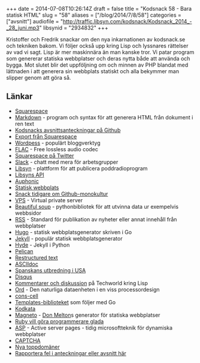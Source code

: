 +++
date = 2014-07-08T10:26:14Z
draft = false
title = "Kodsnack 58 - Bara statisk HTML"
slug = "58"
aliases = ["/blog/2014/7/8/58"]
categories = ["avsnitt"]
audiofile = "http://traffic.libsyn.com/kodsnack/Kodsnack_2014_-_28_juni.mp3"
libsynid = "2934832"
+++

Kristoffer och Fredrik snackar om den nya inkarnationen av kodsnack.se och tekniken bakom. Vi följer också upp kring Lisp och lyssnares rättelser av vad vi sagt. Lisp är mer maskinnära än man kanske tror. Vi patar program som genererar statiska webbplatser och deras nytta både att använda och bygga. Mot slutet blir det uppföljning om och minnen av PHP blandat med lättnaden i att generera sin webbplats statiskt och alla bekymmer man slipper genom att göra så.

## Länkar ##
* [Squarespace](http://www.squarespace.com)
* [Markdown](http://daringfireball.net/projects/markdown/) - program och syntax för att generera HTML från dokument i ren text
* [Kodsnacks avsnittsanteckningar på Github](https://github.com/kodsnack/site/tree/master/content/avsnitt)
* [Export från Squarespace](http://help.squarespace.com/guides/can-i-export-my-site)
* [Wordpess](http://en.wikipedia.org/wiki/Wordpress) - populärt bloggverktyg
* [FLAC](http://en.wikipedia.org/wiki/FLAC) - Free lossless audio codec
* [Squarespace på Twitter](https://twitter.com/squarespace)
* [Slack](http://www.slack.com) - chatt med mera för arbetsgrupper
* [Libsyn](http://www.libsyn.com) - plattform för att publicera poddradioprogram
* [Libsyns API](http://docs.libsynpro.com/api)
* [Auphonic](https://auphonic.com)
* [Statisk webbplats](http://en.wikipedia.org/wiki/Static_web_page)
* [Snack tidigare om Github-monokultur](http://kodsnack.se/47/)
* [VPS](http://en.wikipedia.org/wiki/Virtual_private_server) - Virtual private server
* [Beautiful soup](http://www.crummy.com/software/BeautifulSoup/) - pythonbibliotek för att utvinna data ur exempelvis webbsidor
* [RSS](http://en.wikipedia.org/wiki/Rss) - Standard för publikation av nyheter eller annat innehåll från webbplatser
* [Hugo](http://hugo.spf13.com) - statisk webbplatsgenerator skriven i Go
* [Jekyll](http://jekyllrb.com) - populär statisk webbplatsgenerator
* [Hyde](http://hyde.github.io) - Jekyll i Python
* [Pelican](http://blog.getpelican.com)
* [Restructured text](http://docutils.sourceforge.net/rst.html)
* [ASCIIdoc](http://www.methods.co.nz/asciidoc/)
* [Spanskans utbredning i USA](http://en.wikipedia.org/wiki/Spanish_language_in_the_United_States)
* [Disqus](https://disqus.com)
* [Kommentarer och diskussion](http://techworld.idg.se/2.2524/1.567252/kodsnack--lisp-i-alla-programmeringssprak?articleRenderMode=listpostings#disqus_thread) på Techworld kring Lisp
* [Ord](http://en.wikipedia.org/wiki/Word_%28computer_architecture%29) - Den naturliga dataenheten i en viss processordesign
* [cons-cell](http://en.wikipedia.org/wiki/Cons_cell)
* [Templates-biblioteket](http://golang.org/pkg/html/template/) som följer med Go
* [Kodkata](http://codekata.com)
* [Magneto](https://github.com/donmelton/magneto) - [Don Melton](http://donmelton.com)s generator för statiska webbplatser
* [Ruby vill göra programmerare glada](http://servicesangle.com/blog/2011/08/31/qa-with-yukihiro-matz-matsumoto-the-creator-of-ruby/)
* [ASP](http://en.wikipedia.org/wiki/Active_Server_Pages) - Active server pages - tidig microsoftteknik för dynamiska webbplatser
* [CAPTCHA](http://en.wikipedia.org/wiki/CAPTCHA)
* [Nya toppdomäner](http://www.zdnet.com/ready-or-not-here-come-the-new-internet-top-level-domain-names-7000025744/)
* [Rapportera fel i anteckningar eller avsnitt här](https://github.com/kodsnack/site/issues)
